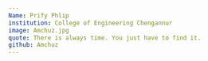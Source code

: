 ```yaml
---
Name: Prify Phlip
institution: College of Engineering Chengannur
image: Amchuz.jpg 
quote: There is always time. You just have to find it.
github: Amchuz
---
```

